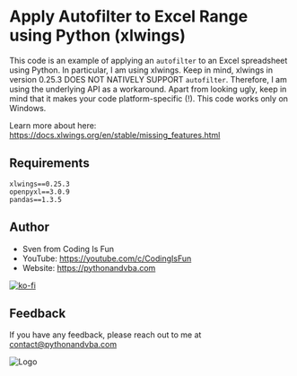 # Apply Autofilter to Excel Range using Python (xlwings)

This code is an example of applying an `autofilter` to an Excel spreadsheet using Python.
In particular, I am using xlwings. Keep in mind, xlwings in version 0.25.3 DOES NOT NATIVELY SUPPORT `autofilter`.
Therefore, I am using the underlying API as a workaround. Apart from looking ugly, keep in mind that it makes your code platform-specific (!).
This code works only on Windows.

Learn more about here:
https://docs.xlwings.org/en/stable/missing_features.html


## Requirements
```
xlwings==0.25.3
openpyxl==3.0.9
pandas==1.3.5
```

## Author

- Sven from Coding Is Fun
- YouTube: https://youtube.com/c/CodingIsFun
- Website: https://pythonandvba.com

[![ko-fi](https://ko-fi.com/img/githubbutton_sm.svg)](https://ko-fi.com/X7X47Q0EG)

## Feedback

If you have any feedback, please reach out to me at contact@pythonandvba.com

![Logo](https://content.screencast.com/users/jubbel3/folders/Snagit/media/c42ea34b-4057-4754-96b0-e8e05c866afb/08.18.2021-19.56.png)

